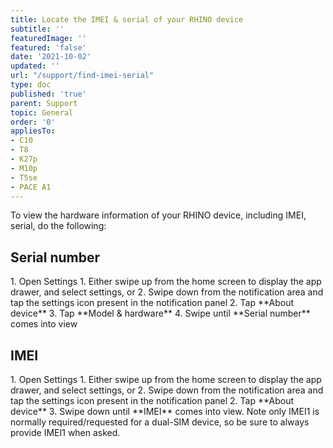```yaml
---
title: Locate the IMEI & serial of your RHINO device
subtitle: ''
featuredImage: ''
featured: 'false'
date: '2021-10-02'
updated: ''
url: "/support/find-imei-serial"
type: doc
published: 'true'
parent: Support
topic: General
order: '0'
appliesTo:
- C10
- T8
- K27p
- M10p
- T5se
- PACE A1
---
```


To view the hardware information of your RHINO device, including IMEI, serial, do the following:

## Serial number

<div class="numbered-instructions" markdown="1">
1. Open Settings
  1. Either swipe up from the home screen to display the app drawer, and select settings, or
  2. Swipe down from the notification area and tap the settings icon present in the notification panel
2. Tap **About device**
3. Tap **Model & hardware**
4. Swipe until **Serial number** comes into view
</div>

## IMEI

<div class="numbered-instructions" markdown="1">
1. Open Settings
  1. Either swipe up from the home screen to display the app drawer, and select settings, or
  2. Swipe down from the notification area and tap the settings icon present in the notification panel
2. Tap **About device**
3. Swipe down until **IMEI** comes into view. Note only IMEI1 is normally required/requested for a dual-SIM device, so be sure to always provide IMEI1 when asked.
</div>
